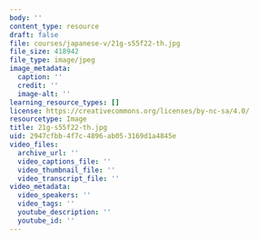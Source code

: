 ```yaml
---
body: ''
content_type: resource
draft: false
file: courses/japanese-v/21g-s55f22-th.jpg
file_size: 418942
file_type: image/jpeg
image_metadata:
  caption: ''
  credit: ''
  image-alt: ''
learning_resource_types: []
license: https://creativecommons.org/licenses/by-nc-sa/4.0/
resourcetype: Image
title: 21g-s55f22-th.jpg
uid: 2947cfbb-4f7c-4896-ab05-3169d1a4845e
video_files:
  archive_url: ''
  video_captions_file: ''
  video_thumbnail_file: ''
  video_transcript_file: ''
video_metadata:
  video_speakers: ''
  video_tags: ''
  youtube_description: ''
  youtube_id: ''
---
```

